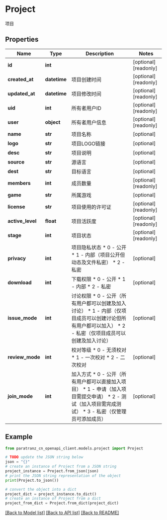 # Project

项目

## Properties

Name | Type | Description | Notes
------------ | ------------- | ------------- | -------------
**id** | **int** |  | [optional] [readonly] 
**created_at** | **datetime** | 项目创建时间 | [optional] [readonly] 
**updated_at** | **datetime** | 项目修改时间 | [optional] [readonly] 
**uid** | **int** | 所有者用户ID | [optional] [readonly] 
**user** | **object** | 所有者用户信息 | [optional] [readonly] 
**name** | **str** | 项目名称 | [optional] 
**logo** | **str** | 项目LOGO链接 | [optional] 
**desc** | **str** | 项目说明 | [optional] 
**source** | **str** | 源语言 | [optional] 
**dest** | **str** | 目标语言 | [optional] 
**members** | **int** | 成员数量 | [optional] [readonly] 
**game** | **str** | 所属游戏 | [optional] 
**license** | **str** | 项目使用的许可证 | [optional] [readonly] 
**active_level** | **float** | 项目活跃度 | [optional] [readonly] 
**stage** | **int** | 项目状态 | [optional] [readonly] 
**privacy** | **int** | 项目隐私状态 * 0 - 公开 * 1 - 内部（项目公开但动态及文件私密） * 2 - 私密  | [optional] 
**download** | **int** | 下载权限 * 0 - 公开 * 1 - 内部 * 2 - 私密  | [optional] 
**issue_mode** | **int** | 讨论权限 * 0 - 公开（所有用户都可以创建及加入讨论） * 1 - 内部（仅项目成员可以创建讨论但所有用户都可以加入） * 2 - 私密（仅项目成员可以创建及加入讨论）  | [optional] 
**review_mode** | **int** | 校对等级 * 0 - 无须校对 * 1 - 一次校对 * 2 - 二次校对  | [optional] 
**join_mode** | **int** | 加入方式 * 0 - 公开（所有用户都可以直接加入项目） * 1 - 申请（加入项目需提交申请） * 2 - 测试（加入项目需完成测试） * 3 - 私密（仅管理员可添加成员）  | [optional] 

## Example

```python
from paratranz_cn_openapi_client.models.project import Project

# TODO update the JSON string below
json = "{}"
# create an instance of Project from a JSON string
project_instance = Project.from_json(json)
# print the JSON string representation of the object
print(Project.to_json())

# convert the object into a dict
project_dict = project_instance.to_dict()
# create an instance of Project from a dict
project_from_dict = Project.from_dict(project_dict)
```
[[Back to Model list]](../README.md#documentation-for-models) [[Back to API list]](../README.md#documentation-for-api-endpoints) [[Back to README]](../README.md)



